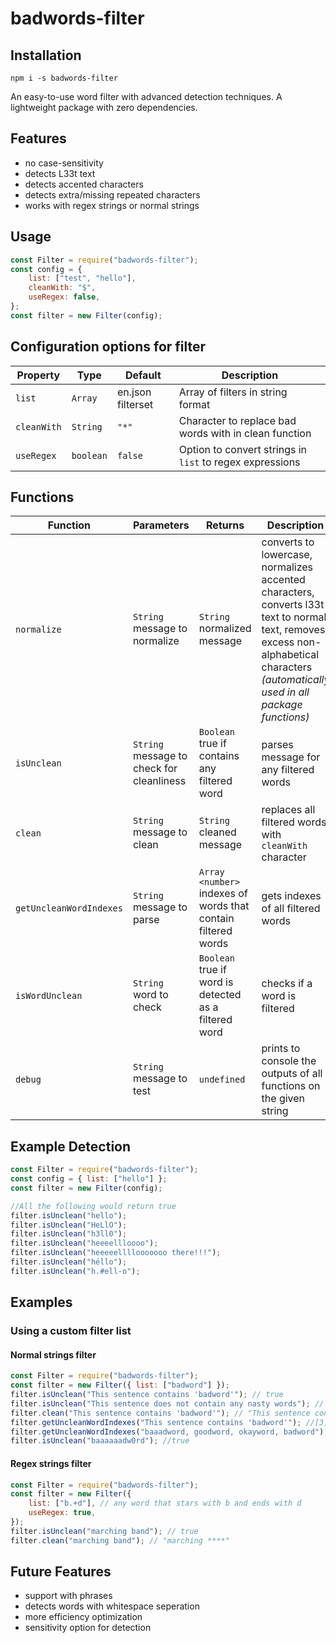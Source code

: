 # badwords-filter

## Installation

```
npm i -s badwords-filter
```

An easy-to-use word filter with advanced detection techniques. A lightweight package with zero dependencies.

## Features

- no case-sensitivity
- detects L33t text
- detects accented characters
- detects extra/missing repeated characters
- works with regex strings or normal strings

## Usage

```js
const Filter = require("badwords-filter");
const config = {
	list: ["test", "hello"],
	cleanWith: "$",
	useRegex: false,
};
const filter = new Filter(config);
```

## Configuration options for filter

| Property    | Type      | Default           | Description                                              |
| ----------- | --------- | ----------------- | -------------------------------------------------------- |
| `list`      | `Array`   | en.json filterset | Array of filters in string format                        |
| `cleanWith` | `String`  | `"*"`             | Character to replace bad words with in clean function    |
| `useRegex`  | `boolean` | `false`           | Option to convert strings in `list` to regex expressions |

## Functions

| Function | Parameters | Returns | Description |
| --- | --- | --- | --- |
| `normalize` | `String` message to normalize | `String` normalized message | converts to lowercase, normalizes accented characters, converts l33t text to normal text, removes excess non-alphabetical characters _(automatically used in all package functions)_ |
| `isUnclean` | `String` message to check for cleanliness | `Boolean` true if contains any filtered word | parses message for any filtered words |
| `clean` | `String` message to clean | `String` cleaned message | replaces all filtered words with `cleanWith` character |
| `getUncleanWordIndexes` | `String` message to parse | `Array <number>` indexes of words that contain filtered words | gets indexes of all filtered words |
| `isWordUnclean` | `String` word to check | `Boolean` true if word is detected as a filtered word | checks if a word is filtered |
| `debug` | `String` message to test | `undefined` | prints to console the outputs of all functions on the given string |

## Example Detection

```js
const Filter = require("badwords-filter");
const config = { list: ["hello"] };
const filter = new Filter(config);

//All the following would return true
filter.isUnclean("hello");
filter.isUnclean("HeLlO");
filter.isUnclean("h3ll0");
filter.isUnclean("heeeellloooo");
filter.isUnclean("heeeeellllooooooo there!!!");
filter.isUnclean("héllo");
filter.isUnclean("h.#ell-o");
```

## Examples

### Using a custom filter list

#### Normal strings filter

```js
const Filter = require("badwords-filter");
const filter = new Filter({ list: ["badword"] });
filter.isUnclean("This sentence contains 'badword'"); // true
filter.isUnclean("This sentence does not contain any nasty words"); // false
filter.clean("This sentence contains 'badword'"); // "This sentence contains *********"
filter.getUncleanWordIndexes("This sentence contains 'badword'"); //[3]
filter.getUncleanWordIndexes("baaadword, goodword, okayword, badword"); // [0,3]
filter.isUnclean("baaaaaadw0rd"); //true
```

#### Regex strings filter

```js
const Filter = require("badwords-filter");
const filter = new Filter({
	list: ["b.+d"], // any word that stars with b and ends with d
	useRegex: true,
});
filter.isUnclean("marching band"); // true
filter.clean("marching band"); // "marching ****"
```

## Future Features

- support with phrases
- detects words with whitespace seperation
- more efficiency optimization
- sensitivity option for detection

```

```
